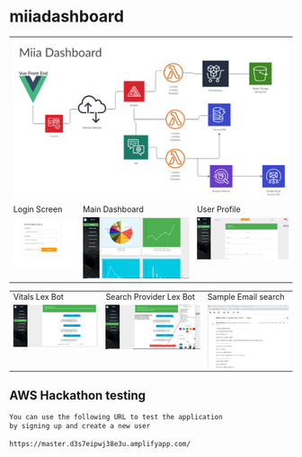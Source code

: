 # miiadashboard



<table>
  <tr>
   <td colspan="3" valign="top"><img src="screenshots/miiadiagram.png?xxx" ></td>
  </tr>
  <tr>
    <td>Login Screen </td>
     <td>Main Dashboard</td>
     <td>User Profile</td>
	 
  </tr>
  <tr>
    <td valign="top"><img src="screenshots/dashboardlogin.png" ></td>
    <td valign="top"><img src="screenshots/dashboard-mainpanel.png" ></td>
    <td valign="top"><img src="screenshots/userprofile.png" ></td>
    
  </tr>
 </table>
<table>
  <tr>
	 <td>Vitals Lex Bot</td>
	 <td>Search Provider Lex Bot</td>
	 <td>Sample Email search</td>
	 
  </tr>
  <tr>
    <td valign="top"><img src="screenshots/uservitalsbot.png" ></td>
    <td valign="top"><img src="screenshots/Searchproviderbot.png" ></td>
    <td valign="top"><img src="screenshots/searchresultsemailsample.png" ></td>
  </tr>
 </table>

## AWS Hackathon testing 
```
You can use the following URL to test the application 
by signing up and create a new user 

https://master.d3s7eipwj38e3u.amplifyapp.com/

```

